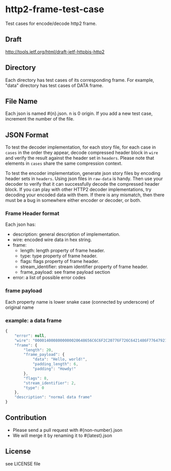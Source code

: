 # http2-frame-test-case

Test cases for encode/decode http2 frame.

## Draft

http://tools.ietf.org/html/draft-ietf-httpbis-http2

## Directory

Each directory has test cases of its corresponding frame.
For example, "data" directory has test cases of DATA frame.

## File Name

Each json is named #{n}.json. n is 0 origin.
If you add a new test case, increment the number of the file.

## JSON Format

To test the decoder implementation, for each story file, for each case
in ```cases``` in the order they appear, decode compressed header
block in ```wire``` and verify the result against the header set in
```headers```. Please note that elements in ```cases``` share the same
compression context.

To test the encoder implementation, generate json story files by
encoding header sets in ```headers```. Using json files in
```raw-data``` is handy. Then use your decoder to verify that it can
successfully decode the compressed header block. If you can play with
other HTTP2 decoder implementations, try decoding your encoded data
with them. If there is any mismatch, then there must be a bug in
somewhere either encoder or decoder, or both.

### Frame Header format

Each json has:

- description: general description of implementation.
- wire:   encoded wire data in hex string.
- frame:
  - length: length property of frame header.
  - type:   type property of frame header.
  - flags:  flags property of frame header.
  - stream_identifier: stream identifier property of frame header.
  - frame_payload: see frame payload section
- error:  a list of possible error codes


### frame payload

Each property name is lower snake case (connected by underscore) of original name

### example: a data frame

```js
{
    "error": null,
    "wire": "0000140008000000020648656C6C6F2C20776F726C6421486F77647921",
    "frame": {
        "length": 20,
        "frame_payload": {
            "data": "Hello, world!",
            "padding_length": 6,
            "padding": "Howdy!"
        },
        "flags": 8,
        "stream_identifier": 2,
        "type": 0
    },
    "description": "normal data frame"
}
```

## Contribution

- Please send a pull request with #{non-number}.json
- We will merge it by renaming it to #{latest}.json


## License

see LICENSE file
